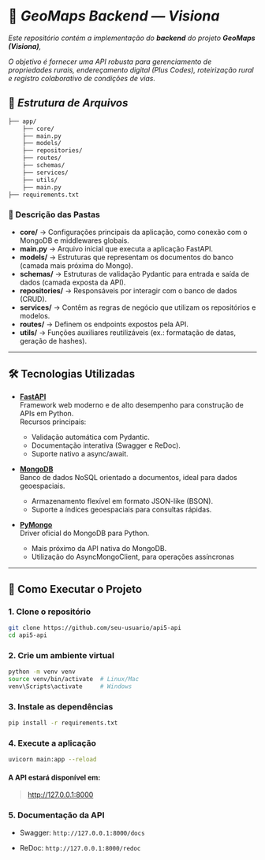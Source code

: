 # 📌 *GeoMaps Backend — Visiona*

*Este repositório contém a implementação do **backend** do projeto **GeoMaps (Visiona)**,*

*O objetivo é fornecer uma API robusta para gerenciamento de propriedades rurais, endereçamento digital (Plus Codes), roteirização rural e registro colaborativo de condições de vias.*

## 📂 *Estrutura de Arquivos*

```bash
├── app/ 
    ├── core/ 
    ├── main.py 
    ├── models/
    ├── repositories/ 
    ├── routes/ 
    ├── schemas/ 
    ├── services/ 
    ├── utils/ 
    ├── main.py
├── requirements.txt 
```


### 📁 Descrição das Pastas

- **core/** → Configurações principais da aplicação, como conexão com o MongoDB e middlewares globais.  
- **main.py** → Arquivo inicial que executa a aplicação FastAPI.  
- **models/** → Estruturas que representam os documentos do banco (camada mais próxima do Mongo).  
- **schemas/** → Estruturas de validação Pydantic para entrada e saída de dados (camada exposta da API).  
- **repositories/** → Responsáveis por interagir com o banco de dados (CRUD).  
- **services/** → Contêm as regras de negócio que utilizam os repositórios e modelos.  
- **routes/** → Definem os endpoints expostos pela API.  
- **utils/** → Funções auxiliares reutilizáveis (ex.: formatação de datas, geração de hashes).  

---

## 🛠️ Tecnologias Utilizadas

- **[FastAPI](https://fastapi.tiangolo.com/)**  
  Framework web moderno e de alto desempenho para construção de APIs em Python.  
  Recursos principais:
  - Validação automática com Pydantic.
  - Documentação interativa (Swagger e ReDoc).
  - Suporte nativo a async/await.


- **[MongoDB](https://www.mongodb.com/)**  
  Banco de dados NoSQL orientado a documentos, ideal para dados geoespaciais.  
  - Armazenamento flexível em formato JSON-like (BSON).  
  - Suporte a índices geoespaciais para consultas rápidas.  


- **[PyMongo](https://pymongo.readthedocs.io/)**  
  Driver oficial do MongoDB para Python.    
  - Mais próximo da API nativa do MongoDB.  
  - Utilização do AsyncMongoClient, para operações assíncronas
  

---

## 🚀 Como Executar o Projeto

### 1. Clone o repositório
```bash
git clone https://github.com/seu-usuario/api5-api
cd api5-api
```

### 2. Crie um ambiente virtual
```bash
python -m venv venv
source venv/bin/activate  # Linux/Mac
venv\Scripts\activate     # Windows
```

### 3. Instale as dependências

```bash
pip install -r requirements.txt
```

### 4. Execute a aplicação

```bash
uvicorn main:app --reload
```

#### A API estará disponível em:

>  http://127.0.0.1:8000


### 5. Documentação da API
- Swagger: `http://127.0.0.1:8000/docs`

- ReDoc: `http://127.0.0.1:8000/redoc`
